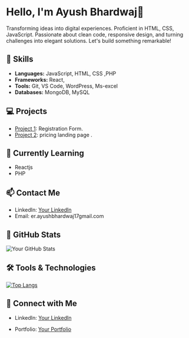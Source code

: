 
# Hello, I'm Ayush Bhardwaj👋

Transforming ideas into digital experiences. Proficient in HTML, CSS, JavaScript. Passionate about clean code, responsive design, and turning challenges into elegant solutions. Let's build something remarkable!

## 🚀 Skills

- **Languages:** JavaScript, HTML, CSS ,PHP
- **Frameworks:** React,
- **Tools:** Git, VS Code, WordPress, Ms-excel
- **Databases:** MongoDB, MySQL

## 💻 Projects

- [Project 1](https://github.com/AyushBhardwaj0817/Registration-Form.git): Registration Form.
- [Project 2](https://github.com/AyushBhardwaj0817/pricing-landing-page.git): pricing landing page .

## 🌱 Currently Learning

- Reactjs 
- PHP

## 📫 Contact Me

- LinkedIn: [Your LinkedIn](https://www.linkedin.com/in/ayush-bhardwaj-818b982a2)
- Email: er.ayushbhardwaj17gmail.com

## 🎨 GitHub Stats

![Your GitHub Stats](https://github-readme-stats.vercel.app/api?username=ayushbhardwaj0817&show_icons=true&count_private=true)

## 🛠️ Tools & Technologies

[![Top Langs](https://github-readme-stats.vercel.app/api/top-langs/?username=ayushbhardwaj0817&layout=compact)](https://github.com/AyushBhardwaj0817)


## 🤝 Connect with Me

- LinkedIn: [Your LinkedIn](https://www.linkedin.com/in/ayush-bhardwaj-818b982a2)

- Portfolio: [Your Portfolio](https://yourportfolio.com)



